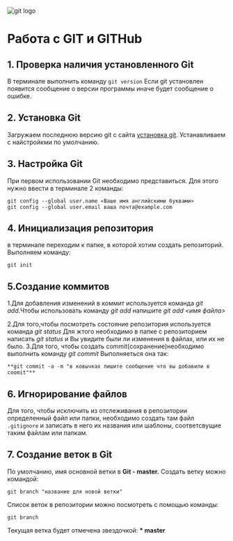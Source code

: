 ![git logo](Git-Logo-1788C.png)
# Работа с  GIT и GITHub
## 1. Проверка наличия установленного Git
В терминале выполнить команду `git version` Если git установлен появится сообщение о версии программы иначе будет сообщение о ошибке.
## 2. Установка Git
Загружаем последнюю версию git c сайта [установка git](https://git-scm.com/downloads).
Устанавливаем с найстройкми по умолчанию.
## 3. Настройка Git 
При первом использовании Git необходимо представиться.
Для этого нужно ввести в терминале 2 команды:
```
git config --global user.name «Ваше имя английскими буквами»
git config --global user.email ваша почта@example.com
```
## 4. Инициализация репозитория
в терминале переходим к папке, в которой хотим создать репозиторий. Выполняем команду: 
```
git init
```
## 5.Создание коммитов
1.Для добавления изменений в коммит используется команда *git add*.Чтобы использовать команду *git add* напишите *git add <имя файла>*

2.Для того,чтобы посмотреть состояние репозитория используется команда *git status* Для жтого необходимо в папке с репозиторием написать *git status* и Вы увидите были ли изменения в файлах, или их не было.
3.Для того, чтобы создать commit(сохранение)необходимо выполнить команду *git commit*
Выполняеться она так: 
```
**git commit -a -m "в ковычках пишите сообщение что вы добавили в coomit"**
```

## 6. Игнорирование файлов
Для того, чтобы исключить из отслеживания в репозитории определенный файл или папки, необходимо создать там файл `.gitignore`
и записать в него их названия или шаблоны, соответсвущие таким файлам или папкам.

## 7. Создание веток в Git
По умолчанию, имя основной ветки в **Git - master.**
Создать ветку можно командой:

```
git branch "название для новой ветки"
```
Список веток в репозитории можно посмотреть с помощью команды:
```
git branch
```
Текущая ветка будет отмечена звездочкой: __* master__